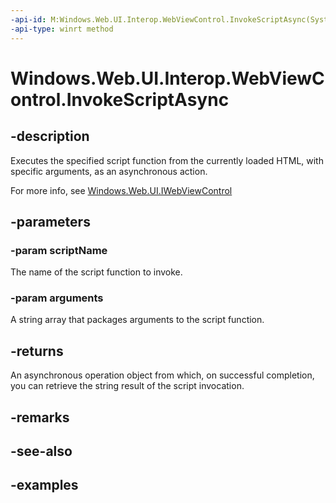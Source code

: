 ```yaml
---
-api-id: M:Windows.Web.UI.Interop.WebViewControl.InvokeScriptAsync(System.String,Windows.Foundation.Collections.IIterable{System.String})
-api-type: winrt method
---
```


<!-- Method syntax.
public IAsyncOperation<string> WebViewControl.InvokeScriptAsync(String scriptName, IIterable<String> arguments)
-->

# Windows.Web.UI.Interop.WebViewControl.InvokeScriptAsync

## -description
Executes the specified script function from the currently loaded HTML, with specific arguments, as an asynchronous action.

For more info, see [Windows.Web.UI.IWebViewControl](../windows.web.ui/iwebviewcontrol.md)

## -parameters
### -param scriptName
The name of the script function to invoke.

### -param arguments
A string array that packages arguments to the script function.

## -returns
An asynchronous operation object from which, on successful completion, you can retrieve the string result of the script invocation.

## -remarks

## -see-also

## -examples

